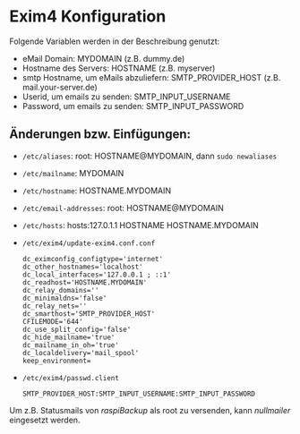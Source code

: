 # Exim4 Konfiguration

Folgende Variablen werden in der Beschreibung genutzt:

  - eMail Domain: MYDOMAIN (z.B. dummy.de)
  - Hostname des Servers: HOSTNAME (z.B. myserver)
  - smtp Hostname, um eMails abzuliefern: SMTP_PROVIDER_HOST (z.B. mail.your-server.de)
  - Userid, um emails zu senden: SMTP_INPUT_USERNAME
  - Password, um emails zu senden: SMTP_INPUT_PASSWORD

## Änderungen bzw. Einfügungen:

  - `/etc/aliases`: root: HOSTNAME@MYDOMAIN, dann `sudo newaliases`
  - `/etc/mailname`: MYDOMAIN
  - `/etc/hostname`: HOSTNAME.MYDOMAIN
  - `/etc/email-addresses`: root: HOSTNAME@MYDOMAIN
  - `/etc/hosts`: hosts:127.0.1.1 HOSTNAME HOSTNAME.MYDOMAIN
  - `/etc/exim4/update-exim4.conf.conf`

    ```
    dc_eximconfig_configtype='internet'
    dc_other_hostnames='localhost'
    dc_local_interfaces='127.0.0.1 ; ::1'
    dc_readhost='HOSTNAME.MYDOMAIN'
    dc_relay_domains=''
    dc_minimaldns='false'
    dc_relay_nets=''
    dc_smarthost='SMTP_PROVIDER_HOST'
    CFILEMODE='644'
    dc_use_split_config='false'
    dc_hide_mailname='true'
    dc_mailname_in_oh='true'
    dc_localdelivery='mail_spool'
    keep_environment=
    ```

  - `/etc/exim4/passwd.client`

    ```
    SMTP_PROVIDER_HOST:SMTP_INPUT_USERNAME:SMTP_INPUT_PASSWORD
    ```

Um z.B. Statusmails von *raspiBackup* als root zu versenden, kann *nullmailer* eingesetzt werden.


[.status]: translated
[.source]: https://www.linux-tips-and-tricks.de/de/raspibackupcategoried/573-exim4-konfigurieren

